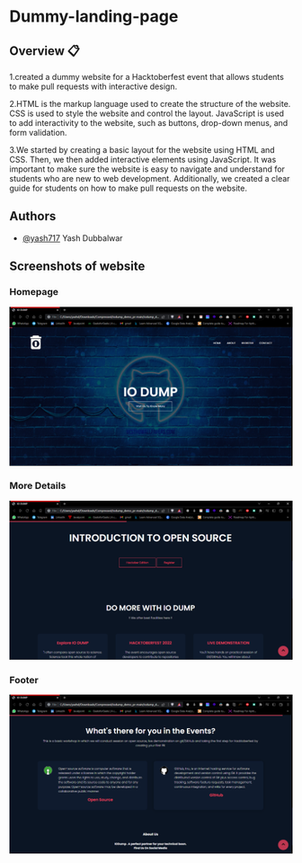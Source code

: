 # Dummy-landing-page


## Overview 📋

1.created a dummy website for a Hacktoberfest event that allows students to make pull requests with interactive design.

2.HTML is the markup language used to create the structure of the website.
CSS is used to style the website and control the layout.
JavaScript is used to add interactivity to the website, such as buttons, drop-down menus, and form validation.

3.We started by creating a basic layout for the website using HTML and CSS. Then, we then added interactive elements using JavaScript. It was important to make sure the website is easy to navigate and understand for students who are new to web development. Additionally, we created a clear guide for students on how to make pull requests on the website.
## Authors

- [@yash717](https://www.github.com/yash717)
Yash Dubbalwar

## Screenshots of website

### Homepage

![GPLv3 License](https://github.com/yash717/Dummy-landing-page/blob/main/Screenshot%20(136).png?raw=true)

### More Details

![GPLv3 License](https://github.com/yash717/Dummy-landing-page/blob/main/Screenshot%20(137).png?raw=true)

### Footer

![GPLv3 License](https://github.com/yash717/Dummy-landing-page/blob/main/Screenshot%20(138).png?raw=true)
